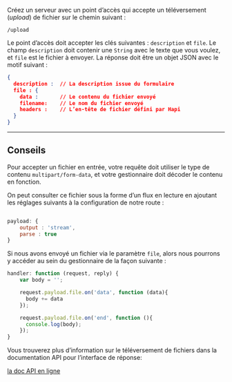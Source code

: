 Créez un serveur avec un point d’accès qui accepte un téléversement (*upload*)
de fichier sur le chemin suivant :

```
/upload
```

Le point d’accès doit accepter les clés suivantes : `description` et `file`. Le
champ `description` doit contenir une `String` avec le texte que vous voulez,
et `file` est le fichier à envoyer.  La réponse doit être un objet JSON avec le
motif suivant :

```json
{
  description :  // La description issue du formulaire
  file : {
    data :       // Le contenu du fichier envoyé
    filename:    // Le nom du fichier envoyé
    headers :    // L’en-tête de fichier défini par Hapi
  }
}
```

-----------------------------------------------------------------

## Conseils

Pour accepter un fichier en entrée, votre requête doit utiliser le type de
contenu `multipart/form-data`, et votre gestionnaire doit décoder le contenu
en fonction.

On peut consulter ce fichier sous la forme d’un flux en lecture en ajoutant les
réglages suivants à la configuration de notre route :

```js

payload: {
    output : 'stream',
    parse : true
}
```

Si nous avons envoyé un fichier via le paramètre `file`, alors nous pourrons
y accéder au sein du gestionnaire de la façon suivante :

```js
handler: function (request, reply) {
    var body = '';

    request.payload.file.on('data', function (data){
      body += data
    });

    request.payload.file.on('end', function (){
      console.log(body);
    });
}
```

Vous trouverez plus d’information sur le téléversement de fichiers dans la
documentation API pour l’interface de réponse:

  [la doc API en ligne](http://hapijs.com/api#reply-interface)
